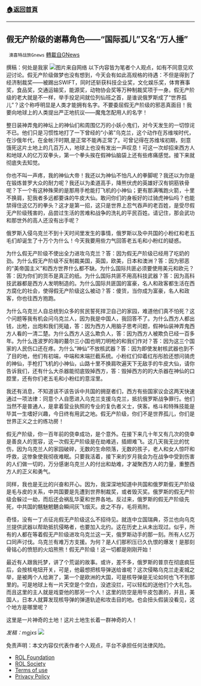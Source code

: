 ###  [:house:返回首頁](https://github.com/ourhimalayas/txt)
---


## 假无产阶级的谢幕角色——“国际孤儿”又名“万人捶”
` 澳喜特战旅Gnews` [轉載自GNews](https://gnews.org/zh-hans/2110452/)

撰稿：何处是我家
![](https://assets.gnews.org/wp-content/uploads/2022/03/504.png)图片来自网络
以下内容皆为笔者个人观点，如有不同意见欢迎讨论。假无产阶级做梦也没有想到，今天会有如此高规格的待遇：不但是得到了经济制裁奖——被踢出SWIFT，同时还斩获科技企业奖，文化娱乐奖，体育赛事奖，食品奖，交通运输奖，能源奖，动物协会奖等万种制裁奖项于一身。假无产阶级的老大就是不一样，举手投足间就位列仙班之首，是谁说俄罗斯成了“世界孤儿”？这个称呼明显是人类才能拥有名字。不要委屈假无产阶级的邪恶真面目！我要向地球上的人类提出严正地抗议——魔鬼怎配用人的名字！

整日装神弄鬼的神坛上的神仙们和周围亿万的小妖小鬼们，对今天发生的一切惊诧不已。他们只是习惯性地打了一下曾经的“小弟”乌克兰，这个动作在苏维埃时代，在沙俄年代，在金帐汗时期,是正常不能再正常了。可曾记得在苏维埃初期，刻意饿死这片土地上的几百万人，地球上也没有发出一声叹息！可这一次却招来西方人和地球人的亿万双拳头，第一个拳头挨在假神仙脑袋上还有些疼痛感觉。接下来就彻底失去知觉。

你也不叫一声疼，我的神仙大帝！我还以为神仙不怕凡人的拳脚呢？我还以为你是在锻炼普罗大众的耐力呢？我还以为柔道高手，降熊伏虎的英雄好汉有铜筋铁骨呢？下一个有这种殊荣的是那用手枪能打飞机的小神仙；更有那满嘴跑火箭，十里不换肩，犯我者多远都要诛的牛皮大仙。敢问你们的身板好的过骑虎神仙吗？也能禁得住这亿万的拳头？这才是第一招，这只是世界上忍气吞声的老百姓，是受尽假无产阶级残害的，品尝过生活的苦难和战争的洗礼的平民百姓。请记住，那会武功和那世外的高人还没有出手呢？

俄罗斯入侵乌克兰不到十天时间里发生的事情，俄罗斯以及中共国的小粉红和老五毛们却诞生了十万个为什么！今天我要用些力气回答老五毛和小粉红的疑惑。

为什么假无产阶级不使出全力进攻乌克兰？答：因为假无产阶级已经用了吃奶的劲。为什么假无产阶级不反制裁美国，英国，欧美，日本和澳洲？答：因为邪恶的“美帝国主义”和西方世界什么都不缺。为什么国际共匪必须要使用美元和欧元？答：因为你们的货币是真正的纸。为什么国际共匪不用高科技武器？答：因为高科技武器都是西方人发明制造的。为什么国际共匪国的富豪，名人和政客都生活在西方腐化的社会，使得假无产阶级这么被动？答：傻货，当你成为富豪，名人和政客，你也往西方狍跑。

为什么乌克兰人自总统到众多的贫民誓死捍卫自己的家园，难道他们真不怕死？这个问题等我有机会问乌克兰人，因为我是中国人，我回答不了。为什么西方人都出钱，出枪，出炮和我们死磕，答：因为西方人用脑子思考问题，假神仙装神弄鬼西方人看的一清二楚。为什么西方人这么欺负人，答：因为西方人被欺负已经一百多年。为什么连波罗的海的蕞尔三小国也明刀明枪的和我们作对？答：因为这三个国家的人民伤口还在疼。为什么“神仙”不放核武器？答：因为即使发射核武器也到不了目的地，他们有初端，中端和末端拦截系统。小粉红们仰着红彤彤脸还想问骑虎的神仙，手枪打飞机的小神仙，山路十里不换肩吹遍天下无敌手的牛皮大仙，请你告诉我们，还有什么大杀器能彻底毁掉西方，答：毁掉西方的的大杀器在神仙的口腔里，还有你们老五毛和小粉红的意淫里。

我还有消息，不知道该不该告诉中共国的拥趸者们，西方有些国家议会这两天快速通过一项法律：同意个人自愿进入乌克兰支援乌克兰，抵抗俄罗斯战争罪行。他们当然不是普通人，是拿着营业执照的专业的复仇者义士，侠客。格斗和特殊技能是毕其一生嗜好兴趣，今日终有用武之地。假无产阶级，你们不是世界孤儿，你们是世界正义之士的练功房！

假无产阶级，你一百年前的侥幸成功，是个意外。在接下来几十年又有几次的侥幸是善良人的宽容，这一次假无产阶级是在劫难逃，插翅难飞。这几天我无比的忧伤，因为乌克兰人的家园破碎，无数的生命陨落，无数的孩子，老人和女人惊吓和呼救，这惨象使我彻夜难眠。只要我活着，接下来的岁月我会为在战争中受到伤害的人们做一切的，万分感谢乌克兰人的付出和劫难，才凝聚西方人的力量，重整西方人的正义和勇气。

同样，我也是无比的兴奋和开心。因为，我深深地知道中共国和俄罗斯假无产阶级是毛与皮的关系，中共国要是先遭到世界制裁奖，或者毁灭奖。俄罗斯的假无产阶级会躲过一劫，而后还会祸乱华夏和世界各地。反过来，俄罗斯的假无产阶级先死，中共国的魑魅魍魉会瞬间灰飞烟灭。皮之不存，毛将焉附。

奇怪，没有一丁点征兆假无产阶级这么不招待见。就连中立国瑞典，芬兰也向乌克兰提供武器以帮助抵抗侵略者，也要加入北约。这在历史上从未出现过。似乎，所有的人都在等着假无产阶级进攻乌克兰这一天，俄罗斯动手的那一刻。所有人亿万口同声讨伐。乌克兰有难万方支援。为何？是人们那积压已久仇恨的爆发！是那刻骨铭心的愤怒的火焰熊熊！假无产阶级！这一切都是刚刚开始！

最近有人跟我托梦，讲了个荒诞的故事。或许，差不多，俄罗斯的普京在彻底疯狂后，会按核电钮开关，可是，他最想把核导弹送给谁呢？这次侵略乌克兰走麦城之举，是被两个人给涮了，第一个是欧洲的大国，可是核导弹是无论如何也飞不到那里的。可是地球上有一片天空是个空白，没遮没拦，可以轻松的送他们个大礼包。而且这里的主人就是戏耍他的那另一个人！这里的防空是用牛皮包裹的，并且，美国人，日本人就算发现核导弹的弹道轨迹和攻击目的地。也会扭头假装没看见，这个地方是哪里呢？

这里是一片神奇的土地！这片土地生长着一群神奇的人！

*发稿：mgjxs*
![](https://assets.gnews.org/wp-content/uploads/2022/03/TUBIAO-X.jpg)
 

免责声明：本文内容仅代表作者个人观点，平台不承担任何法律风险。

- [ROL Foundation](https://rolfoundation.org/)
- [ROL Society](https://rolsociety.org/)
- [Terms of use](https://gnews.org/terms-of-use-3/)
- [Privacy Policy](https://gnews.org/privacy-policy/)
